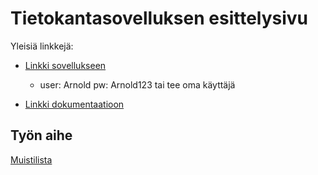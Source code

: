 # Tietokantasovelluksen esittelysivu

Yleisiä linkkejä:

* [Linkki sovellukseen](http://imatias.users.cs.helsinki.fi/memoryTool/task)
  * user: Arnold pw: Arnold123 tai tee oma käyttäjä


* [Linkki dokumentaatioon](https://github.com/w4ldo/memoryTool/blob/master/doc/dokumentaatio.pdf)

## Työn aihe

[Muistilista](http://advancedkittenry.github.io/suunnittelu_ja_tyoymparisto/aiheet/Muistilista.html)

